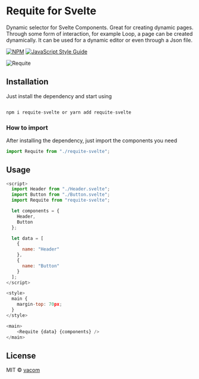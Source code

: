 # Requite for Svelte

Dynamic selector for Svelte Components. Great for creating dynamic pages. Through some form of interaction, for example Loop, a page can be created dynamically. It can be used for a dynamic editor or even through a Json file.

[![NPM](https://img.shields.io/npm/v/requite.svg)](https://www.npmjs.com/package/requite-svelte) [![JavaScript Style Guide](https://img.shields.io/badge/code_style-standard-brightgreen.svg)](https://standardjs.com)

![Requite](https://i.imgur.com/vdWjYt5.png)

## Installation

Just install the dependency and start using

```javascript

npm i requite-svelte or yarn add requite-svelte

```

### How to import

After installing the dependency, just import the components you need

```javascript
import Requite from "./requite-svelte";
```

## Usage

```js
<script>
  import Header from "./Header.svelte";
  import Button from "./Button.svelte";
  import Requite from "requite-svelte";

  let components = {
    Header,
    Button
  };

  let data = [
    {
      name: "Header"
    },
    {
      name: "Button"
    }
  ];
</script>

<style>
  main {
    margin-top: 70px;
  }
</style>

<main>
    <Requite {data} {components} />
</main>
```

## License

MIT © [vacom](https://github.com/vacom)
